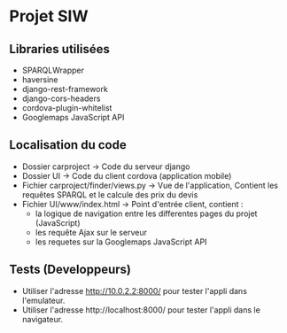 # Projet SIW
## Libraries utilisées
- SPARQLWrapper
- haversine
- django-rest-framework
- django-cors-headers
- cordova-plugin-whitelist
- Googlemaps JavaScript API

## Localisation du code
- Dossier carproject -> Code du serveur django
- Dossier UI -> Code du client cordova (application mobile)
- Fichier carproject/finder/views.py -> Vue de l'application, Contient les requêtes SPARQL et le calcule des prix du devis
- Fichier UI/www/index.html -> Point d'entrée client, contient :
    - la logique de navigation entre les differentes pages du projet (JavaScript)
    - les requête Ajax sur le serveur
    - les requetes sur la Googlemaps JavaScript API

## Tests (Developpeurs)
- Utiliser l'adresse http://10.0.2.2:8000/ pour tester l'appli dans l'emulateur.
- Utiliser l'adresse http://localhost:8000/ pour tester l'appli dans le navigateur.
